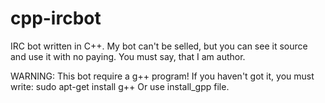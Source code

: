 # cpp-ircbot
IRC bot written in C++.
My bot can't be selled, but you can see it source and use it with no paying.
You must say, that I am author.

WARNING:
This bot require a g++ program! If you haven't got it, you must write:
sudo apt-get install g++
Or use install_gpp file.
